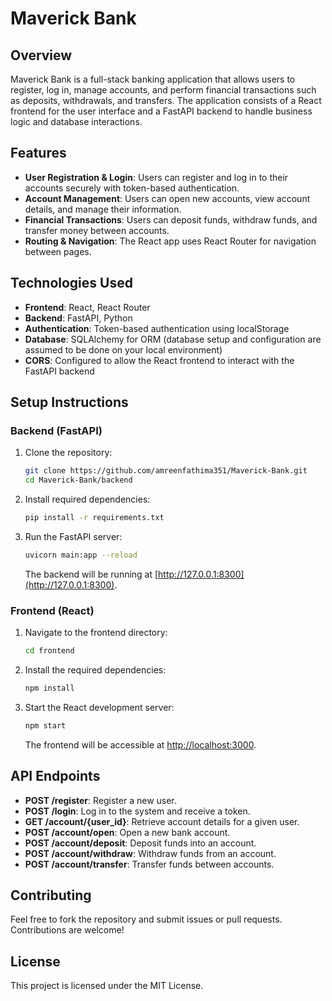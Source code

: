 # Maverick Bank

## Overview
Maverick Bank is a full-stack banking application that allows users to register, log in, manage accounts, and perform financial transactions such as deposits, withdrawals, and transfers. The application consists of a React frontend for the user interface and a FastAPI backend to handle business logic and database interactions.

## Features
- **User Registration & Login**: Users can register and log in to their accounts securely with token-based authentication.
- **Account Management**: Users can open new accounts, view account details, and manage their information.
- **Financial Transactions**: Users can deposit funds, withdraw funds, and transfer money between accounts.
- **Routing & Navigation**: The React app uses React Router for navigation between pages.

## Technologies Used
- **Frontend**: React, React Router
- **Backend**: FastAPI, Python
- **Authentication**: Token-based authentication using localStorage
- **Database**: SQLAlchemy for ORM (database setup and configuration are assumed to be done on your local environment)
- **CORS**: Configured to allow the React frontend to interact with the FastAPI backend

## Setup Instructions

### Backend (FastAPI)
1. Clone the repository:
   ```bash
   git clone https://github.com/amreenfathima351/Maverick-Bank.git
   cd Maverick-Bank/backend

2. Install required dependencies:
   ```bash
   pip install -r requirements.txt
   ```

3. Run the FastAPI server:
   ```bash
   uvicorn main:app --reload
   ```

   The backend will be running at [http://127.0.0.1:8300](http://127.0.0.1:8300).

### Frontend (React)
1. Navigate to the frontend directory:
   ```bash
   cd frontend
   ```

2. Install the required dependencies:
   ```bash
   npm install
   ```

3. Start the React development server:
   ```bash
   npm start
   ```

   The frontend will be accessible at [http://localhost:3000](http://localhost:3000).

## API Endpoints
- **POST /register**: Register a new user.
- **POST /login**: Log in to the system and receive a token.
- **GET /account/{user_id}**: Retrieve account details for a given user.
- **POST /account/open**: Open a new bank account.
- **POST /account/deposit**: Deposit funds into an account.
- **POST /account/withdraw**: Withdraw funds from an account.
- **POST /account/transfer**: Transfer funds between accounts.

## Contributing
Feel free to fork the repository and submit issues or pull requests. Contributions are welcome!

## License
This project is licensed under the MIT License.
